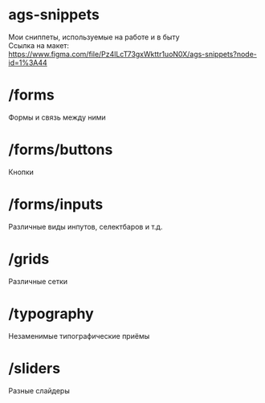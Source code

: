 # ags-snippets
Мои сниппеты, используемые на работе и в быту <br>
Ссылка на макет: <br> https://www.figma.com/file/Pz4lLcT73gxWkttr1uoN0X/ags-snippets?node-id=1%3A44

# /forms
Формы и связь между ними

# /forms/buttons
Кнопки

# /forms/inputs
Различные виды инпутов, селектбаров и т.д.

# /grids
Различные сетки

# /typography
Незаменимые типографические приёмы

# /sliders
Разные слайдеры

